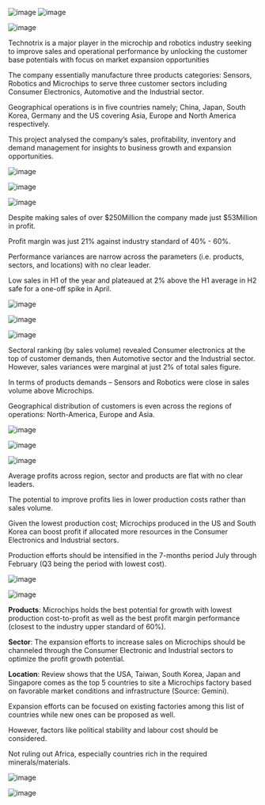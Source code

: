 ![image](https://github.com/user-attachments/assets/379f31fc-05e6-45ca-a18c-18d4e56aff4f)
![image](https://github.com/user-attachments/assets/17830c37-3fd0-4828-a0b2-f1d9f259bdb2)

![image](https://github.com/user-attachments/assets/46a9206b-8495-4eca-9c5b-9e8e2e880f8a)

Technotrix is a major player in the microchip and robotics industry seeking to improve sales and operational performance by unlocking the customer base potentials with focus on market expansion opportunities

The company essentially manufacture three products categories: Sensors, Robotics and Microchips to serve three customer sectors including Consumer Electronics, Automotive and the Industrial sector.

Geographical operations is in five countries namely; China, Japan, South Korea, Germany and the US covering Asia, Europe and North America respectively.

This project analysed the company’s sales, profitability, inventory and demand management for insights to business growth and expansion opportunities.

![image](https://github.com/user-attachments/assets/207f056e-6df3-4805-b2dc-250622f1ade8)

![image](https://github.com/user-attachments/assets/4138e63e-5b68-43fa-9436-4969fcb63a24)

![image](https://github.com/user-attachments/assets/37ad29db-96de-4a17-9731-d1bb730269f6)

Despite making sales of over $250Million the company made just $53Million in profit.

Profit margin was just 21% against industry standard of 40% - 60%.

Performance variances are narrow across the parameters (i.e. products, sectors, and locations) with no clear leader.

Low sales in H1 of the year and plateaued at 2% above the H1 average in H2 safe for a one-off spike in April.

![image](https://github.com/user-attachments/assets/207f056e-6df3-4805-b2dc-250622f1ade8)

![image](https://github.com/user-attachments/assets/165a21a6-5bd7-4dd7-bba3-dfcfebfe2495)

![image](https://github.com/user-attachments/assets/fb87e235-f20d-4c7b-b417-e7c8dc9b91c6)

Sectoral ranking (by sales volume) revealed Consumer electronics at the top  of customer demands, then Automotive sector and the Industrial sector.
However, sales variances were marginal at just 2% of total sales figure.

In terms of products demands – Sensors and Robotics were close in sales volume above Microchips.

Geographical distribution of customers is even across the regions of operations: North-America, Europe and Asia.

![image](https://github.com/user-attachments/assets/207f056e-6df3-4805-b2dc-250622f1ade8)

![image](https://github.com/user-attachments/assets/6e5ec5c4-95db-48ad-b4da-2fcea490fbe3)

![image](https://github.com/user-attachments/assets/4b3cb179-aced-46cd-ad9f-a26bf7c021d6)

Average profits across region, sector and products are flat with no clear leaders.

The potential to improve profits lies in lower production costs rather than sales volume.

Given the lowest production cost; Microchips produced in the US and South Korea can boost profit if allocated more resources in the Consumer Electronics and Industrial sectors.

Production efforts should be intensified in the 7-months period July through February (Q3 being the period with lowest cost).

![image](https://github.com/user-attachments/assets/207f056e-6df3-4805-b2dc-250622f1ade8)

![image](https://github.com/user-attachments/assets/a483a372-b0d1-4471-8ba8-fe1702551dfe)

**Products**:
Microchips holds the best potential for growth with lowest production cost-to-profit as well as the best profit margin performance (closest to the industry upper standard of 60%).

**Sector**:
The expansion efforts to increase sales on Microchips should be channeled through the Consumer Electronic and Industrial sectors to optimize the profit growth potential.

**Location**:
Review shows that the USA, Taiwan, South Korea, Japan and Singapore comes as the top 5 countries to site a Microchips factory based on favorable market conditions and infrastructure (Source: Gemini).

Expansion efforts can be focused on existing factories among this list of countries while new ones can be proposed as well.

However, factors like political stability and labour cost should be considered.

Not ruling out Africa, especially countries rich in the required minerals/materials.

![image](https://github.com/user-attachments/assets/207f056e-6df3-4805-b2dc-250622f1ade8)

![image](https://github.com/user-attachments/assets/a9e9160f-8f48-48b4-877d-416efbefcf8e)












